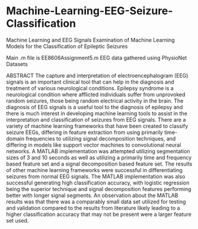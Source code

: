# Machine-Learning-EEG-Seizure-Classification
Machine Learning and EEG Signals Examination of Machine Learning Models for the Classification of Epileptic Seizures

Main .m file is EE8606Assignment5.m
EEG data gathered using PhysioNet Datasets

ABSTRACT
The capture and interpretation of electroencephalogram (EEG) signals is an important clinical tool that can help in
the diagnosis and treatment of various neurological conditions.
Epilepsy syndrome is a neurological condition where afflicted
individuals suffer from unprovoked random seizures, those being
random electrical activity in the brain. The diagnosis of EEG
signals is a useful tool to the diagnosis of epilepsy and there
is much interest in developing machine learning tools to assist
in the interpretation and classification of seizures from EEG
signals. There are a variety of machine learning frameworks that
have been created to classify seizure EEGs, differing in feature
extraction from using primarily time-domain frequencies to
utilizing signal decomposition techniques, and differing in models
like support vector machines to convolutional neural networks. A
MATLAB implementation was attempted utilizing segmentation
sizes of 3 and 10 seconds as well as utilizing a primarily time and
frequency based feature set and a signal decomposition based feature set. The results of other machine learning frameworks were
successful in differentiating seizures from normal EEG signals.
The MATLAB implementation was also successful generating
high classification accuracy, with logistic regression being the
superior technique and signal decomposition features performing
better with longer signal segments. An observation about the
MATLAB results was that there was a comparably small data
set utilized for testing and validation compared to the results
from literature likely leading to a higher classification accuracy
that may not be present were a larger feature set used.

